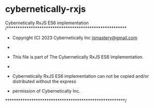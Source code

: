 # cybernetically-rxjs
Cybernetically RxJS ES6 implementation
/*******************************************************

* Copyright (C) 2023 Cybernetically Inc jsmastery@gmail.com

*

* This file is part of The Cybernetically RxJS ES6 Implementation.

*

* Cybernetically RxJS ES6 implementation can not be copied and/or distributed without the express

* permission of Cybernetically Inc.

*******************************************************/
